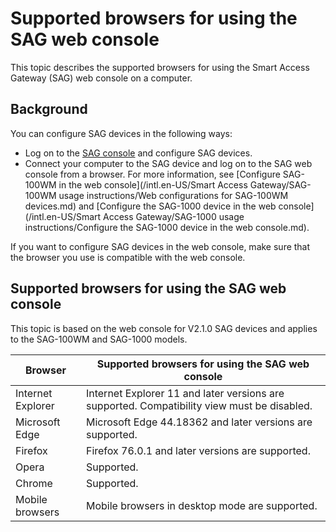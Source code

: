 # Supported browsers for using the SAG web console

This topic describes the supported browsers for using the Smart Access Gateway \(SAG\) web console on a computer.

## Background

You can configure SAG devices in the following ways:

-   Log on to the [SAG console](https://smartag.console.aliyun.com) and configure SAG devices.
-   Connect your computer to the SAG device and log on to the SAG web console from a browser. For more information, see [Configure SAG-100WM in the web console](/intl.en-US/Smart Access Gateway/SAG-100WM usage instructions/Web configurations for SAG-100WM devices.md) and [Configure the SAG-1000 device in the web console](/intl.en-US/Smart Access Gateway/SAG-1000 usage instructions/Configure the SAG-1000 device in the web console.md).

If you want to configure SAG devices in the web console, make sure that the browser you use is compatible with the web console.

## Supported browsers for using the SAG web console

This topic is based on the web console for V2.1.0 SAG devices and applies to the SAG-100WM and SAG-1000 models.

|Browser|Supported browsers for using the SAG web console|
|-------|------------------------------------------------|
|Internet Explorer|Internet Explorer 11 and later versions are supported. Compatibility view must be disabled.|
|Microsoft Edge|Microsoft Edge 44.18362 and later versions are supported.|
|Firefox|Firefox 76.0.1 and later versions are supported.|
|Opera|Supported.|
|Chrome|Supported.|
|Mobile browsers|Mobile browsers in desktop mode are supported.|

